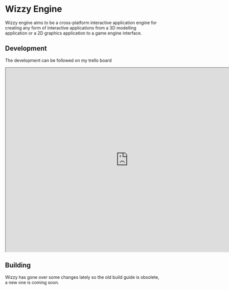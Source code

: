 # Wizzy Engine
Wizzy engine aims to be a cross-platform interactive application engine for creating any form of interactive applications from a 3D modelling application or a 2D graphics application to a game engine interface.

## Development
The development can be followed on my trello board
<iframe src="https://trello.com/b/Y1N2zPXm.html" width="800px" height="600px"> </iframe>

## Building

Wizzy has gone over some changes lately so the old build guide is obsolete, a new one is coming soon.
